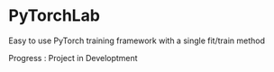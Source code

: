 # PyTorchLab
Easy to use PyTorch training framework with a single fit/train method

Progress : Project in Developtment
